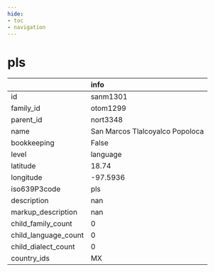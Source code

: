```yaml
---
hide:
- toc
- navigation
---
```

# pls
|                      | info                            |
|:---------------------|:--------------------------------|
| id                   | sanm1301                        |
| family_id            | otom1299                        |
| parent_id            | nort3348                        |
| name                 | San Marcos Tlalcoyalco Popoloca |
| bookkeeping          | False                           |
| level                | language                        |
| latitude             | 18.74                           |
| longitude            | -97.5936                        |
| iso639P3code         | pls                             |
| description          | nan                             |
| markup_description   | nan                             |
| child_family_count   | 0                               |
| child_language_count | 0                               |
| child_dialect_count  | 0                               |
| country_ids          | MX                              |